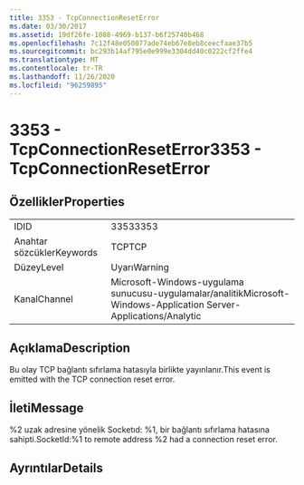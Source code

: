 ```yaml
---
title: 3353 - TcpConnectionResetError
ms.date: 03/30/2017
ms.assetid: 19df26fe-1088-4969-b137-b6f25740b468
ms.openlocfilehash: 7c12f48e050077ade74eb67e8eb8ceecfaae37b5
ms.sourcegitcommit: bc293b14af795e0e999e3304dd40c0222cf2ffe4
ms.translationtype: MT
ms.contentlocale: tr-TR
ms.lasthandoff: 11/26/2020
ms.locfileid: "96259895"
---
```

# <a name="3353---tcpconnectionreseterror"></a><span data-ttu-id="b9679-102">3353 - TcpConnectionResetError</span><span class="sxs-lookup"><span data-stu-id="b9679-102">3353 - TcpConnectionResetError</span></span>

## <a name="properties"></a><span data-ttu-id="b9679-103">Özellikler</span><span class="sxs-lookup"><span data-stu-id="b9679-103">Properties</span></span>  
  
|||  
|-|-|  
|<span data-ttu-id="b9679-104">ID</span><span class="sxs-lookup"><span data-stu-id="b9679-104">ID</span></span>|<span data-ttu-id="b9679-105">3353</span><span class="sxs-lookup"><span data-stu-id="b9679-105">3353</span></span>|  
|<span data-ttu-id="b9679-106">Anahtar sözcükler</span><span class="sxs-lookup"><span data-stu-id="b9679-106">Keywords</span></span>|<span data-ttu-id="b9679-107">TCP</span><span class="sxs-lookup"><span data-stu-id="b9679-107">TCP</span></span>|  
|<span data-ttu-id="b9679-108">Düzey</span><span class="sxs-lookup"><span data-stu-id="b9679-108">Level</span></span>|<span data-ttu-id="b9679-109">Uyarı</span><span class="sxs-lookup"><span data-stu-id="b9679-109">Warning</span></span>|  
|<span data-ttu-id="b9679-110">Kanal</span><span class="sxs-lookup"><span data-stu-id="b9679-110">Channel</span></span>|<span data-ttu-id="b9679-111">Microsoft-Windows-uygulama sunucusu-uygulamalar/analitik</span><span class="sxs-lookup"><span data-stu-id="b9679-111">Microsoft-Windows-Application Server-Applications/Analytic</span></span>|  
  
## <a name="description"></a><span data-ttu-id="b9679-112">Açıklama</span><span class="sxs-lookup"><span data-stu-id="b9679-112">Description</span></span>  

 <span data-ttu-id="b9679-113">Bu olay TCP bağlantı sıfırlama hatasıyla birlikte yayınlanır.</span><span class="sxs-lookup"><span data-stu-id="b9679-113">This event is emitted with the TCP connection reset error.</span></span>  
  
## <a name="message"></a><span data-ttu-id="b9679-114">İleti</span><span class="sxs-lookup"><span data-stu-id="b9679-114">Message</span></span>  

 <span data-ttu-id="b9679-115">%2 uzak adresine yönelik Socketıd: %1, bir bağlantı sıfırlama hatasına sahipti.</span><span class="sxs-lookup"><span data-stu-id="b9679-115">SocketId:%1 to remote address %2 had a connection reset error.</span></span>  
  
## <a name="details"></a><span data-ttu-id="b9679-116">Ayrıntılar</span><span class="sxs-lookup"><span data-stu-id="b9679-116">Details</span></span>
